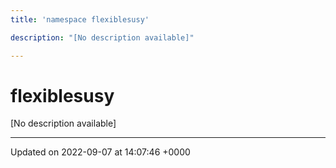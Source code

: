 ```yaml
---
title: 'namespace flexiblesusy'

description: "[No description available]"

---
```


# flexiblesusy

[No description available]






-------------------------------

Updated on 2022-09-07 at 14:07:46 +0000
